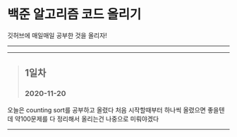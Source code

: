 # 백준 알고리즘 코드 올리기
깃허브에 매일매일 공부한 것을 올리자!


---
***

> ## 1일차
> ### 2020-11-20
오늘은 counting sort를 공부하고 올렸다 처음 시작할때부터 하나씩 올렸으면 좋을텐데 약100문제를 다 정리해서 올리는건 나중으로 미뤄야겠다

---
